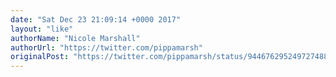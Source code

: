 ```yaml
---
date: "Sat Dec 23 21:09:14 +0000 2017"
layout: "like"
authorName: "Nicole Marshall"
authorUrl: "https://twitter.com/pippamarsh"
originalPost: "https://twitter.com/pippamarsh/status/944676295249727488"
---
```

